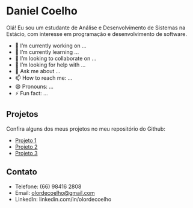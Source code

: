 # Daniel Coelho

Olá! Eu sou um estudante de Análise e Desenvolvimento de Sistemas na Estácio, com interesse em programação e desenvolvimento de software.

- 🔭 I’m currently working on ...
- 🌱 I’m currently learning ...
- 👯 I’m looking to collaborate on ...
- 🤔 I’m looking for help with ...
- 💬 Ask me about ...
- 📫 How to reach me: ...
- 😄 Pronouns: ...
- ⚡ Fun fact: ...

## Projetos

Confira alguns dos meus projetos no meu repositório do Github:

- [Projeto 1](https://github.com/seu-usuario/projeto-1)
- [Projeto 2](https://github.com/seu-usuario/projeto-2)
- [Projeto 3](https://github.com/seu-usuario/projeto-3)

## Contato

- Telefone: (66) 98416 2808
- Email: olordecoelho@gmail.com
- LinkedIn: linkedin.com/in/olordecoelho

